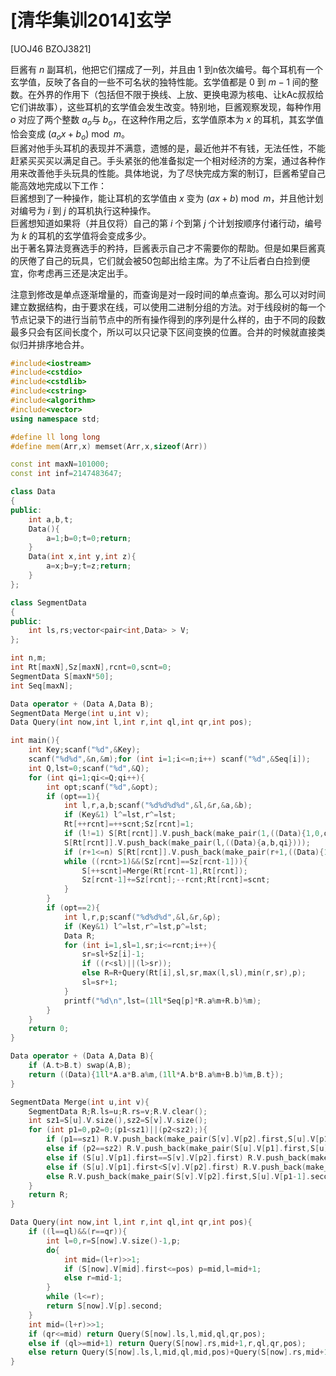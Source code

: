 # [清华集训2014]玄学
[UOJ46 BZOJ3821]

巨酱有 $n$ 副耳机，他把它们摆成了一列，并且由 $1$ 到n依次编号。每个耳机有一个玄学值，反映了各自的一些不可名状的独特性能。玄学值都是 $0$ 到 $m - 1$ 间的整数。在外界的作用下（包括但不限于换线、上放、更换电源为核电、让kAc叔叔给它们讲故事），这些耳机的玄学值会发生改变。特别地，巨酱观察发现，每种作用 $o$ 对应了两个整数 $a_o$与 $b_o$，在这种作用之后，玄学值原本为 $x$ 的耳机，其玄学值恰会变成 $(a_ox + b_o) \bmod m$。  
巨酱对他手头耳机的表现并不满意，遗憾的是，最近他并不有钱，无法任性，不能赶紧买买买以满足自己。手头紧张的他准备拟定一个相对经济的方案，通过各种作用来改善他手头玩具的性能。具体地说，为了尽快完成方案的制订，巨酱希望自己能高效地完成以下工作：  
巨酱想到了一种操作，能让耳机的玄学值由 $x$ 变为 $(ax + b) \bmod m$，并且他计划对编号为 $i$ 到 $j$ 的耳机执行这种操作。  
巨酱想知道如果将（并且仅将）自己的第 $i$ 个到第 $j$ 个计划按顺序付诸行动，编号为 $k$ 的耳机的玄学值将会变成多少。  
出于著名算法竞赛选手的矜持，巨酱表示自己才不需要你的帮助。但是如果巨酱真的厌倦了自己的玩具，它们就会被50包邮出给主席。为了不让后者白白捡到便宜，你考虑再三还是决定出手。

注意到修改是单点逐渐增量的，而查询是对一段时间的单点查询。那么可以对时间建立数据结构，由于要求在线，可以使用二进制分组的方法。对于线段树的每一个节点记录下的进行当前节点中的所有操作得到的序列是什么样的，由于不同的段数最多只会有区间长度个，所以可以只记录下区间变换的位置。合并的时候就直接类似归并排序地合并。

```cpp
#include<iostream>
#include<cstdio>
#include<cstdlib>
#include<cstring>
#include<algorithm>
#include<vector>
using namespace std;

#define ll long long
#define mem(Arr,x) memset(Arr,x,sizeof(Arr))

const int maxN=101000;
const int inf=2147483647;

class Data
{
public:
	int a,b,t;
	Data(){
		a=1;b=0;t=0;return;
	}
	Data(int x,int y,int z){
		a=x;b=y;t=z;return;
	}
};

class SegmentData
{
public:
	int ls,rs;vector<pair<int,Data> > V;
};

int n,m;
int Rt[maxN],Sz[maxN],rcnt=0,scnt=0;
SegmentData S[maxN*50];
int Seq[maxN];

Data operator + (Data A,Data B);
SegmentData Merge(int u,int v);
Data Query(int now,int l,int r,int ql,int qr,int pos);

int main(){
	int Key;scanf("%d",&Key);
	scanf("%d%d",&n,&m);for (int i=1;i<=n;i++) scanf("%d",&Seq[i]);
	int Q,lst=0;scanf("%d",&Q);
	for (int qi=1;qi<=Q;qi++){
		int opt;scanf("%d",&opt);
		if (opt==1){
			int l,r,a,b;scanf("%d%d%d%d",&l,&r,&a,&b);
			if (Key&1) l^=lst,r^=lst;
			Rt[++rcnt]=++scnt;Sz[rcnt]=1;
			if (l!=1) S[Rt[rcnt]].V.push_back(make_pair(1,((Data){1,0,qi})));
			S[Rt[rcnt]].V.push_back(make_pair(l,((Data){a,b,qi})));
			if (r+1<=n) S[Rt[rcnt]].V.push_back(make_pair(r+1,((Data){1,0,qi})));
			while ((rcnt>1)&&(Sz[rcnt]==Sz[rcnt-1])){
				S[++scnt]=Merge(Rt[rcnt-1],Rt[rcnt]);
				Sz[rcnt-1]+=Sz[rcnt];--rcnt;Rt[rcnt]=scnt;
			}
		}
		if (opt==2){
			int l,r,p;scanf("%d%d%d",&l,&r,&p);
			if (Key&1) l^=lst,r^=lst,p^=lst;
			Data R;
			for (int i=1,sl=1,sr;i<=rcnt;i++){
				sr=sl+Sz[i]-1;
				if ((r<sl)||(l>sr));
				else R=R+Query(Rt[i],sl,sr,max(l,sl),min(r,sr),p);
				sl=sr+1;
			}
			printf("%d\n",lst=(1ll*Seq[p]*R.a%m+R.b)%m);
		}
	}
	return 0;
}

Data operator + (Data A,Data B){
	if (A.t>B.t) swap(A,B);
	return ((Data){1ll*A.a*B.a%m,(1ll*A.b*B.a%m+B.b)%m,B.t});
}

SegmentData Merge(int u,int v){
	SegmentData R;R.ls=u;R.rs=v;R.V.clear();
	int sz1=S[u].V.size(),sz2=S[v].V.size();
	for (int p1=0,p2=0;(p1<sz1)||(p2<sz2);){
		if (p1==sz1) R.V.push_back(make_pair(S[v].V[p2].first,S[u].V[p1-1].second+S[v].V[p2].second)),++p2;
		else if (p2==sz2) R.V.push_back(make_pair(S[u].V[p1].first,S[u].V[p1].second+S[v].V[p2-1].second)),++p1;
		else if (S[u].V[p1].first==S[v].V[p2].first) R.V.push_back(make_pair(S[u].V[p1].first,S[u].V[p1].second+S[v].V[p2].second)),++p1,++p2;
		else if (S[u].V[p1].first<S[v].V[p2].first) R.V.push_back(make_pair(S[u].V[p1].first,S[u].V[p1].second+S[v].V[p2-1].second)),++p1;
		else R.V.push_back(make_pair(S[v].V[p2].first,S[u].V[p1-1].second+S[v].V[p2].second)),++p2;
	}
	return R;
}

Data Query(int now,int l,int r,int ql,int qr,int pos){
	if ((l==ql)&&(r==qr)){
		int l=0,r=S[now].V.size()-1,p;
		do{
			int mid=(l+r)>>1;
			if (S[now].V[mid].first<=pos) p=mid,l=mid+1;
			else r=mid-1;
		}
		while (l<=r);
		return S[now].V[p].second;
	}
	int mid=(l+r)>>1;
	if (qr<=mid) return Query(S[now].ls,l,mid,ql,qr,pos);
	else if (ql>=mid+1) return Query(S[now].rs,mid+1,r,ql,qr,pos);
	else return Query(S[now].ls,l,mid,ql,mid,pos)+Query(S[now].rs,mid+1,r,mid+1,qr,pos);
}
```